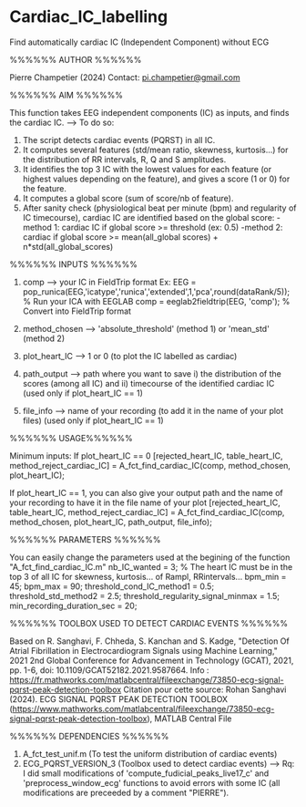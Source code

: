# Cardiac_IC_labelling
Find automatically cardiac IC (Independent Component) without ECG


%%%%%% AUTHOR %%%%%%

Pierre Champetier (2024)
Contact: pi.champetier@gmail.com



%%%%%% AIM %%%%%%

This function takes EEG independent components (IC) as inputs, and finds the cardiac IC. 
  --> To do so:
1) The script detects cardiac events (PQRST) in all IC.
2) It computes several features (std/mean ratio, skewness, kurtosis...) for the distribution of RR intervals, R, Q and S amplitudes. 
3) It identifies the top 3 IC with the lowest values for each feature (or highest values depending on the feature), and gives a score (1 or 0) for the feature.
4) It computes a global score (sum of score/nb of feature).
5) After sanity check (physiological beat per minute (bpm) and regularity of IC timecourse), cardiac IC are identified based on the global score:
  -method 1: cardiac IC if global score >= threshold (ex: 0.5)
  -method 2: cardiac if global score >= mean(all_global scores) + n*std(all_global_scores)



%%%%%% INPUTS %%%%%%

1) comp --> your IC in FieldTrip format
     Ex: EEG = pop_runica(EEG,'icatype','runica','extended',1,'pca',round(dataRank/5)); % Run your ICA with EEGLAB
         comp = eeglab2fieldtrip(EEG, 'comp'); % Convert into FieldTrip format

 2) method_chosen --> 'absolute_threshold' (method 1) or 'mean_std' (method 2)
 3) plot_heart_IC --> 1 or 0 (to plot the IC labelled as cardiac)
 4) path_output --> path where you want to save i) the distribution of the scores (among all IC) and ii) timecourse of the identified cardiac IC (used only if plot_heart_IC == 1)
 5) file_info --> name of your recording (to add it in the name of your plot files) (used only if plot_heart_IC == 1)



%%%%%% USAGE%%%%%%

Minimum inputs:
If plot_heart_IC == 0
[rejected_heart_IC, table_heart_IC, method_reject_cardiac_IC] = A_fct_find_cardiac_IC(comp, method_chosen, plot_heart_IC); 

 If plot_heart_IC == 1, you can also give your output path and the name of your recording to have it in the file name of your plot
 [rejected_heart_IC, table_heart_IC, method_reject_cardiac_IC] = A_fct_find_cardiac_IC(comp, method_chosen, plot_heart_IC, path_output, file_info);



%%%%%% PARAMETERS %%%%%%

You can easily change the parameters used at the begining of the function "A_fct_find_cardiac_IC.m"
nb_IC_wanted = 3; % The heart IC must be in the top 3 of all IC for skewness, kurtosis... of Rampl, RRintervals...
bpm_min = 45;
bpm_max = 90;
threshold_cond_IC_method1 = 0.5;
threshold_std_method2 = 2.5;
threshold_regularity_signal_minmax = 1.5;
min_recording_duration_sec = 20;



%%%%%% TOOLBOX USED TO DETECT CARDIAC EVENTS %%%%%%

Based on R. Sanghavi, F. Chheda, S. Kanchan and S. Kadge, "Detection Of Atrial Fibrillation in Electrocardiogram Signals using Machine Learning," 2021 2nd Global Conference for Advancement in Technology (GCAT), 2021, pp. 1-6, doi: 10.1109/GCAT52182.2021.9587664.
Info : https://fr.mathworks.com/matlabcentral/fileexchange/73850-ecg-signal-pqrst-peak-detection-toolbox
Citation pour cette source: Rohan Sanghavi (2024). ECG SIGNAL PQRST PEAK DETECTION TOOLBOX (https://www.mathworks.com/matlabcentral/fileexchange/73850-ecg-signal-pqrst-peak-detection-toolbox), MATLAB Central File



%%%%%% DEPENDENCIES %%%%%%

1) A_fct_test_unif.m (To test the uniform distribution of cardiac events)
2) ECG_PQRST_VERSION_3 (Toolbox used to detect cardiac events) 
--> Rq: I did small modifications of 'compute_fudicial_peaks_live17_c' and 'preprocess_window_ecg' functions to avoid errors with some IC (all modifications are preceeded by a comment "PIERRE").

